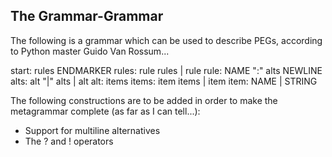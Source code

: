 ## The Grammar-Grammar

The following is a grammar which can be used to describe PEGs, according to Python master Guido Van Rossum...

start: rules ENDMARKER
rules: rule rules | rule
rule: NAME ":" alts NEWLINE
alts: alt "|" alts | alt
alt: items
items: item items | item
item: NAME | STRING

The following constructions are to be added in order to make the metagrammar complete (as far as I can tell...):

- Support for multiline alternatives
- The ? and ! operators
